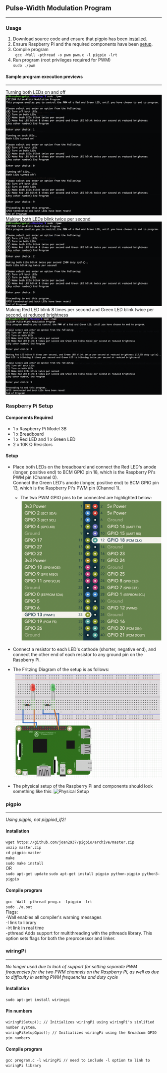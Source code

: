 ## Pulse-Width Modulation Program
---
### Usage
1. Download source code and ensure that pigpio has been [installed](#pigpio).
2. Ensure Raspberry Pi and the required components have been [setup](#raspberry-pi-setup).
3. Compile program<br>
    ` gcc -Wall -pthread -o pwm pwm.c -l pigpio -lrt`<br>
4. Run program (root privileges required for PWM)<br>
    `sudo ./pwm ` <br>

#### Sample program execution previews
---
Turning both LEDs on and off
![Code preview for turning both LEDs on & off](docs/on-and-off.png)
Making both LEDs blink twice per second
![Code preview for making both LEDs blink twice per second](docs/blink-twice.png)
Making Red LED blink 8 times per second and Green LED blink twice per second, at reduced brightness
![Code preview for making LEDs blink at different rates](docs/blink.png)

### Raspberry Pi Setup
#### Components Required
- 1 x Raspberry Pi Model 3B
- 1 x Breadboard
- 1 x Red LED and 1 x Green LED
- 2 x 10K Ω Resistors

#### Setup
- Place both LEDs on the breadboard and connect the Red LED's anode (longer, positive end) to BCM GPIO pin 18, which is the Raspberry Pi's PWM pin (Channel 0). <br>Connect the Green LED's anode (longer, positive end) to BCM GPIO pin 13, which is the Raspberry Pi's PWM pin (Channel 1).
    - The two PWM GPIO pins to be connected are highlighted below:
    ![PWM Pins](docs/pins.png)
- Connect a resistor to each LED's cathode (shorter, negative end), and connect the other end of each resistor to any ground pin on the Raspberry Pi.

- The Fritzing Diagram of the setup is as follows:
    ![Fritzing Diagram](docs/fritzing.png)
- The physical setup of the Raspberry Pi and components should look something like this:
    ![Physical Setup](docs/physical-setup.png)
### pigpio
---
*Using pigpio, not pigpiod_if2!*
#### Installation
`wget https://github.com/joan2937/pigpio/archive/master.zip`<br>
`unzip master.zip`<br>
`cd pigpio-master`<br>
`make`<br>
`sudo make install`<br>
OR<br>
`sudo apt-get update`
`sudo apt-get install pigpio python-pigpio python3-pigpio`

#### Compile program
`gcc -Wall -pthread prog.c -lpigpio -lrt`<br>
`sudo ./a.out`<br>
Flags:<br>
-Wall enables all compiler's warning messages<br>
-l <library> link to library <br>
-lrt link in real time <br>
-pthread Adds support for multithreading with the pthreads library. This option sets flags for both the preprocessor and linker. <br>

### wiringPi
---
*No longer used due to lack of support for setting separate PWM frequencies for the two PWM channels on the Raspberry Pi, as well as due to difficulty in setting PWM frequencies and duty cycle*
#### Installation
`sudo apt-get install wiringpi`

#### Pin numbers
`wiringPiSetup(); // Initializes wiringPi using wiringPi's simlified number system.`<br>
`wiringPiSetupGpio(); // Initializes wiringPi using the Broadcom GPIO pin numbers`

#### Compile program
`gcc program.c -l wiringPi // need to include -l option to link to wiringPi library`